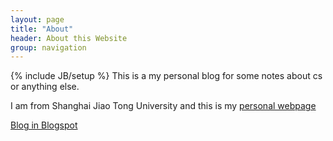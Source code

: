 ```yaml
---
layout: page
title: "About"
header: About this Website
group: navigation
---
```

{% include JB/setup %}
This is a my personal blog for some notes about cs or anything else.

I am from Shanghai Jiao Tong University and this is my <a href="http://tcloud.sjtu.edu.cn/users/xyzhu">personal webpage</a>

[Blog in Blogspot](http://tecpic.blogspot.com)
